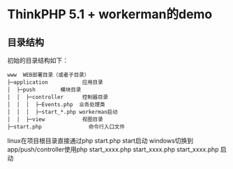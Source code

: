 ThinkPHP 5.1 + workerman的demo
===============

## 目录结构

初始的目录结构如下：

~~~
www  WEB部署目录（或者子目录）
├─application           应用目录
│  ├─push        模块目录
│  │  ├─controller      控制器目录
│  │  │  ├─Events.php  业务处理类
│  │  │  ├─start_*.php workerman启动
│  │  ├─view            视图目录
├─start.php               命令行入口文件
~~~
linux在项目根目录直接通过php start.php start启动
windows切换到app/push/controller使用php start_xxxx.php start_xxxx.php start_xxxx.php 启动